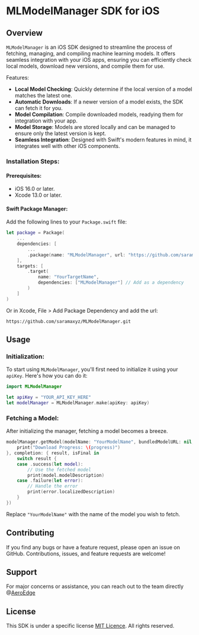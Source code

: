 # MLModelManager SDK for iOS

## Overview

`MLModelManager` is an iOS SDK designed to streamline the process of fetching, managing, and compiling machine learning models. It offers seamless integration with your iOS apps, ensuring you can efficiently check local models, download new versions, and compile them for use.

Features:

- **Local Model Checking**: Quickly determine if the local version of a model matches the latest one.
- **Automatic Downloads**: If a newer version of a model exists, the SDK can fetch it for you.
- **Model Compilation**: Compile downloaded models, readying them for integration with your app.
- **Model Storage**: Models are stored locally and can be managed to ensure only the latest version is kept.
- **Seamless Integration**: Designed with Swift's modern features in mind, it integrates well with other iOS components.

### Installation Steps:

#### Prerequisites:

- iOS 16.0 or later.
- Xcode 13.0 or later.

#### Swift Package Manager:

Add the following lines to your `Package.swift` file:

```swift
let package = Package(
    ...
    dependencies: [
        ...
        .package(name: "MLModelManager", url: "https://github.com/saramaxyz/MLModelManager.git", branch: "main"), // Add the package
    ],
    targets: [
        .target(
            name: "YourTargetName",
            dependencies: ["MLModelManager"] // Add as a dependency
        )
    ]
)
```

Or in Xcode, File > Add Package Dependency and add the url:  

```url
https://github.com/saramaxyz/MLModelManager.git
```

## Usage

### Initialization:

To start using `MLModelManager`, you'll first need to initialize it using your `apiKey`. Here's how you can do it:

```swift
import MLModelManager

let apiKey = "YOUR_API_KEY_HERE"
let modelManager = MLModelManager.make(apiKey: apiKey)
```

### Fetching a Model:

After initializing the manager, fetching a model becomes a breeze.

```swift
modelManager.getModel(modelName: "YourModelName", bundledModelURL: nil, progress: { progress in
    print("Download Progress: \(progress)")
}, completion: { result, isFinal in
    switch result {
    case .success(let model):
        // Use the fetched model
        print(model.modelDescription)
    case .failure(let error):
        // Handle the error
        print(error.localizedDescription)
    }
})

```

Replace `"YourModelName"` with the name of the model you wish to fetch.

## Contributing

If you find any bugs or have a feature request, please open an issue on GitHub. Contributions, issues, and feature requests are welcome!

## Support

For major concerns or assistance, you can reach out to the team directly @[AeroEdge](https://aeroedgeai.com)

## License

This SDK is under a specific license [MIT Licence](https://github.com/saramaxyz/MLModelManager/blob/develop/LICENSE). All rights reserved.
